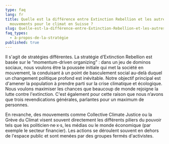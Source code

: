 ```yaml
---
type: faq
lang: fr
title: Quelle est la différence entre Extinction Rebellion et les autres
  mouvements pour le climat en Suisse ?
slug: Quelle-est-la-différence-entre-Extinction-Rebellion-et-les-autres-mouvements-pour-le-climat-en-Suisse
faq_types:
  - à-propos-de-la-stratégie
published: true
---
```

Il s'agit de stratégies différentes. La stratégie d’Extinction Rebellion est basée sur le “momentum-driven organizing” : dans un jeu de dominos sociaux, nous voulons être la poussée initiale qui met la société en mouvement, la conduisant à un point de basculement social au-delà duquel un changement politique profond est inévitable. Notre objectif principal est d'amener la population à prendre parti sur la crise climatique et écologique. Nous voulons maximiser les chances que beaucoup de monde rejoigne la lutte contre l'extinction. C'est également pour cette raison que nous n’avons que trois revendications générales, parlantes pour un maximum de personnes.

En revanche, des mouvements comme Collective Climate Justice ou la Grève du Climat visent souvent directement les différents piliers du pouvoir tels que les politicien·ne·x·s, les médias ou le monde économique (par exemple le secteur financier). Les actions se déroulent souvent en dehors de l'espace public et sont menées par des groupes fermés d'activistes.